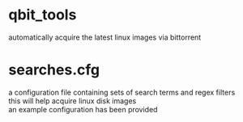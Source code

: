 # qbit_tools
automatically acquire the latest linux images via bittorrent  

# searches.cfg
a configuration file containing sets of search terms and regex filters  
this will help acquire linux disk images  
an example configuration has been provided  
